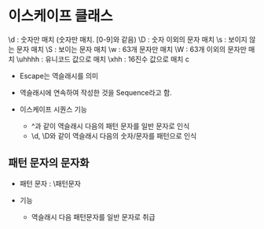 # 이스케이프 클래스

\d : 숫자만 매치 (숫자만 매치. [0-9]와 같음)
\D : 숫자 이외의 문자 매치
\s : 보이지 않는 문자 매치
\S : 보이는 문자 매치
\w : 63개 문자만 매치
\W : 63개 이외의 문자만 매치
\uhhhh : 유니코드 값으로 매치
\xhh : 16진수 값으로 매치
c

* Escape는 역슬래시를 의미
* 역슬래시에 연속하여 작성한 것을 Sequence라고 함.

* 이스케이프 시퀀스 기능
  * \^과 같이 역슬래시 다음의 패턴 문자를 일반 문자로 인식
  * \d, \D와 같이 역슬래시 다음의 숫자/문자를 패턴으로 인식

## 패턴 문자의 문자화

* 패턴 문자 : \패턴문자

* 기능
  * 역슬래시 다음 패턴문자를 일반 문자로 취급
